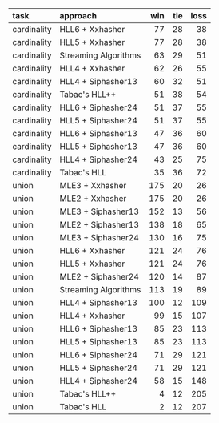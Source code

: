 | task        | approach             |   win |   tie |   loss |
|:------------|:---------------------|------:|------:|-------:|
| cardinality | HLL6 + Xxhasher      |    77 |    28 |     38 |
| cardinality | HLL5 + Xxhasher      |    77 |    28 |     38 |
| cardinality | Streaming Algorithms |    63 |    29 |     51 |
| cardinality | HLL4 + Xxhasher      |    62 |    26 |     55 |
| cardinality | HLL4 + Siphasher13   |    60 |    32 |     51 |
| cardinality | Tabac's HLL++        |    51 |    38 |     54 |
| cardinality | HLL6 + Siphasher24   |    51 |    37 |     55 |
| cardinality | HLL5 + Siphasher24   |    51 |    37 |     55 |
| cardinality | HLL6 + Siphasher13   |    47 |    36 |     60 |
| cardinality | HLL5 + Siphasher13   |    47 |    36 |     60 |
| cardinality | HLL4 + Siphasher24   |    43 |    25 |     75 |
| cardinality | Tabac's HLL          |    35 |    36 |     72 |
| union       | MLE3 + Xxhasher      |   175 |    20 |     26 |
| union       | MLE2 + Xxhasher      |   175 |    20 |     26 |
| union       | MLE3 + Siphasher13   |   152 |    13 |     56 |
| union       | MLE2 + Siphasher13   |   138 |    18 |     65 |
| union       | MLE3 + Siphasher24   |   130 |    16 |     75 |
| union       | HLL6 + Xxhasher      |   121 |    24 |     76 |
| union       | HLL5 + Xxhasher      |   121 |    24 |     76 |
| union       | MLE2 + Siphasher24   |   120 |    14 |     87 |
| union       | Streaming Algorithms |   113 |    19 |     89 |
| union       | HLL4 + Siphasher13   |   100 |    12 |    109 |
| union       | HLL4 + Xxhasher      |    99 |    15 |    107 |
| union       | HLL6 + Siphasher13   |    85 |    23 |    113 |
| union       | HLL5 + Siphasher13   |    85 |    23 |    113 |
| union       | HLL6 + Siphasher24   |    71 |    29 |    121 |
| union       | HLL5 + Siphasher24   |    71 |    29 |    121 |
| union       | HLL4 + Siphasher24   |    58 |    15 |    148 |
| union       | Tabac's HLL++        |     4 |    12 |    205 |
| union       | Tabac's HLL          |     2 |    12 |    207 |